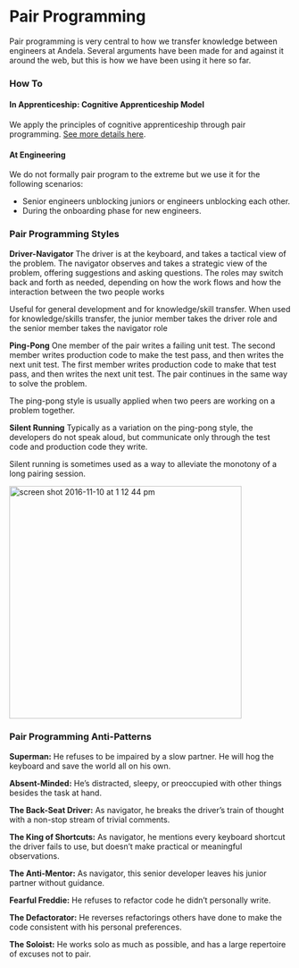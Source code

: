 # Pair Programming

Pair programming is very central to how we transfer knowledge between engineers at Andela. Several arguments have been made for and against it around the web, but this is how we have been using it here so far.


### How To

#### In Apprenticeship: Cognitive Apprenticeship Model

We apply the principles of cognitive apprenticeship through pair programming. [See more details here](https://github.com/andela/learning/blob/Apprenticeship-Advancement/Apprenticeships/Pair%20Programming.md).

#### At Engineering

We do not formally pair program to the extreme but we use it for the following scenarios:

- Senior engineers unblocking juniors or engineers unblocking each other.
- During the onboarding phase for new engineers.

### Pair Programming Styles

**Driver-Navigator**
The driver is at the keyboard, and takes a tactical view of the problem. The navigator observes and takes a strategic view of the problem, offering suggestions and asking questions. The roles may switch back and forth as needed, depending on how the work flows and how the interaction between the two people works

Useful for general development and for knowledge/skill transfer. When used for knowledge/skills transfer, the junior member takes the driver role and the senior member takes the navigator role

**Ping-Pong**
One member of the pair writes a failing unit test. The second member writes production code to make the test pass, and then writes the next unit test. The first member writes production code to make that test pass, and then writes the next unit test. The pair continues in the same way to solve the problem.

The ping-pong style is usually applied when two peers are working on a problem together.

**Silent Running**
Typically as a variation on the ping-pong style, the developers do not speak aloud, but communicate only through the test code and production code they write.

Silent running is sometimes used as a way to alleviate the monotony of a long pairing session.

<img width="416" alt="screen shot 2016-11-10 at 1 12 44 pm" src="https://cloud.githubusercontent.com/assets/13568167/20172985/5d4ea93c-a748-11e6-8aa5-cc1b7f6311ac.png">

### Pair Programming Anti-Patterns
**Superman:** He refuses to be impaired by a slow partner. He will hog the keyboard and save the world all on his own.

**Absent-Minded:** He’s distracted, sleepy, or preoccupied with other things besides the task at hand.

**The Back-Seat Driver:** As navigator, he breaks the driver’s train of thought with a non-stop stream of trivial comments.

**The King of Shortcuts:** As navigator, he mentions every keyboard shortcut the driver fails to use, but doesn’t make practical or meaningful observations.

**The Anti-Mentor:** As navigator, this senior developer leaves his junior partner without guidance.

**Fearful Freddie:** He refuses to refactor code he didn’t personally write.

**The Defactorator:** He reverses refactorings others have done to make the code consistent with his personal preferences.

**The Soloist:** He works solo as much as possible, and has a large repertoire of excuses not to pair.
